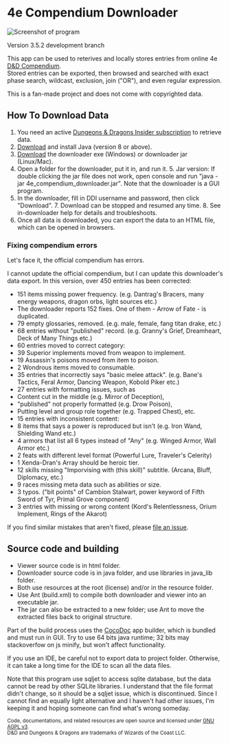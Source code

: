 # 4e Compendium Downloader #

![Screenshot of program](https://raw.githubusercontent.com/Sheep-y/trpg-dnd-4e-db/master/res/img/History%20-%20v3.5%20viewer.png)

Version 3.5.2 development branch

This app can be used to reterives and locally stores entries from online 4e [D&D Compendium](http://www.wizards.com/dndinsider/compendium/database.aspx).
 <br/>
Stored entries can be exported, then browsed and searched with exact phase search, wildcast, exclusion, join ("OR"), and even regular expression.

This is a fan-made project and does not come with copyrighted data.

## How To Download Data ##

1. You need an active [Dungeons & Dragons Insider subscription](http://ddi.wizards.com/) to retrieve data.
2. [Download](http://www.java.com/) and install Java (version 8 or above).
3. [Download](https://github.com/Sheep-y/trpg-dnd-4e-db/releases/) the downloader exe (Windows) or downloader jar (Linux/Mac).
4. Open a folder for the downloader, put it in, and run it.
   5. Jar version: If double clicking the jar file does not work, open console and run "java -jar 4e_compendium_downloader.jar". Note that the downloader is a GUI program.
6. In the downloader, fill in DDI username and password, then click "Download".
   7. Download can be stopped and resumed any time.
   8. See in-downloader help for details and troubleshoots.
9. Once all data is downloaded, you can export the data to an HTML file, which can be opened in browsers.

### Fixing compendium errors ###

Let's face it, the official compendium has errors.

I cannot update the official compendium, but I can update this downloader's data export.
In this version, over 450 entries has been corrected:

* 151 items missing power frequency. (e.g. Dantrag's Bracers, many energy weapons, dragon orbs, light sources etc.)
 * The downloader reports 152 fixes. One of them - Arrow of Fate - is duplicated.
* 79 empty glossaries, removed. (e.g. male, female, fang titan drake, etc.)
* 68 entries without "published" record. (e.g. Granny's Grief, Dreamheart, Deck of Many Things etc.)
* 60 entries moved to correct category:
 * 39 Superior implements moved from weapon to implement.
 * 19 Assassin's poisons moved from item to poison.
 * 2 Wondrous items moved to consumable.
* 35 entries that incorrectly says "basic melee attack". (e.g. Bane's Tactics, Feral Armor, Dancing Weapon, Kobold Piker etc.)
* 27 entries with formatting issues, such as
 * Content cut in the middle (e.g. Mirror of Deception),
 * "published" not properly formatted (e.g. Drow Poison),
 * Putting level and group role together (e.g. Trapped Chest), etc.
* 15 entries with inconsistent content:
 * 8 items that says a power is reproduced but isn't (e.g. Iron Wand, Shielding Wand etc.)
 * 4 armors that list all 6 types instead of "Any" (e.g. Winged Armor, Wall Armor etc.)
 * 2 feats with different level format (Powerful Lure, Traveler's Celerity)
 * 1 Xenda-Dran's Array should be heroic tier.
* 12 skills missing "Imporvising with (this skill)" subtitle. (Arcana, Bluff, Diplomacy, etc.)
* 9 races missing meta data such as abilities or size.
* 3 typos. ("bit points" of Cambion Stalwart, power keyword of Fifth Sword of Tyr, Primal Grove component)
* 3 entries with missing or wrong content (Kord's Relentlessness, Orium Implement, Rings of the Akarot)

If you find similar mistakes that aren't fixed, please [file an issue](https://github.com/Sheep-y/trpg-dnd-4e-db/issues/).

## Source code and building ##

* Viewer source code is in html folder.
* Downloader source code is in java folder, and use libraries in java_lib folder.
* Both use resources at the root (license) and/or in the resource folder.
* Use Ant (build.xml) to compile both downloader and viewer into an executable jar.
* The jar can also be extracted to a new folder; use Ant to move the extracted files back to original structure.

Part of the build process uses the [CocoDoc](https://github.com/Sheep-y/CocoDoc/) app builder, which is bundled and must run in GUI.
Try to use 64 bits java runtime; 32 bits may stackoverfow on js minify, but won't affect functionality.

If you use an IDE, be careful not to export data to project folder.
Otherwise, it can take a long time for the IDE to scan all the data files.

Note that this program use sqljet to access sqlite database, but the data cannot be read by other SQLite libraries.
I understand that the file format didn't change, so it should be a sqljet issue, which is discontinued.
Since I cannot find an equally light alternative and I haven't had other issues, I'm keeping it and hoping someone can find what's wrong someday.

<small>
Code, documentations, and related resources are open source and licensed under <a href="https://www.gnu.org/licenses/agpl-3.0.en.html">GNU AGPL v3</a>. <br/>
D&D and Dungeons & Dragons are trademarks of Wizards of the Coast LLC.
</small>